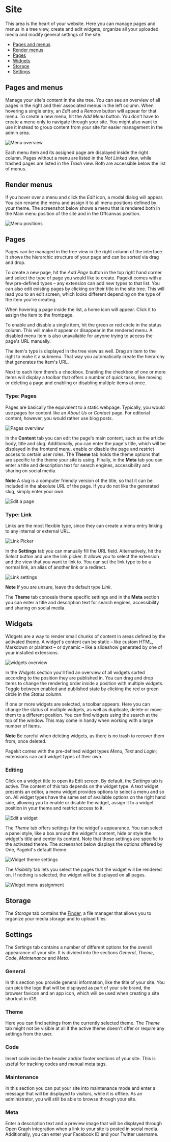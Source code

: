 # Site

<p class="uk-article-lead">This area is the heart of your website. Here you can manage pages and menus in a tree view, create and edit widgets, organize all your uploaded media and modify general settings of the site.</p>

<ul class="uk-list">
    <li><a href="#pages-and-menus">Pages and menus</a></li>
    <li><a href="#render-menus">Render menus</a></li>
    <li><a href="#pages">Pages</a></li>
    <li><a href="#widgets">Widgets</a></li>
    <li><a href="#storage">Storage</a></li>
    <li><a href="#settings">Settings</a></li>
</ul>

## Pages and menus
Manage your site's content in the site tree. You can see an overview of all pages in the right and their associated menus in the left column. When hovering a single entry, an _Edit_ and a _Remove_ button will appear for that menu. To create a new menu, hit the _Add Menu_ button. You don't have to create a menu only to navigate through your site. You might also want to use it instead to group content from your site for easier management in the admin area.

![Menu overview](assets/site.png)

Each menu item and its assigned page are displayed inside the right column. Pages without a menu are listed in the _Not Linked_ view, while trashed pages are listed in the _Trash_ view. Both are accessible below the list of menus.

## Render menus

If you hover over a menu and click the *Edit* icon, a modal dialog will appear. You can rename the menu and assign it to all menu positions defined by your theme. The screenshot below shows a menu that is rendered both in the Main menu position of the site and in the Offcanvas position.

![Menu positions](assets/site-menu-edit.png)

## Pages
Pages can be managed in the tree view in the right column of the interface. It shows the hierarchic structure of your page and can be sorted via drag and drop.

To create a new page, hit the _Add Page_ button in the top right hand corner and select the type of page you would like to create. Pagekit comes with a few pre-defined types – any extension can add new types to that list. You can also edit existing pages by clicking on their title in the site tree. This will lead you to an edit screen, which looks different depending on the type of the item you're creating.

When hovering a page inside the list, a home icon will appear. Click it to assign the item to the frontpage.

To enable and disable a single item, hit the green or red circle in the status column. This will make it appear or disappear in the rendered menu. A disabled menu item is also unavailable for anyone trying to access the page's URL manually.

The item's type is displayed in the tree view as well. Drag an item to the right to make it a submenu. That way you automatically create the hierarchy that generates the item's URL.

Next to each item there’s a checkbox. Enabling the checkbox of one or more items will display a toolbar that offers a number of quick tasks, like moving or deleting a page and enabling or disabling multiple items at once.

### Type: Pages

Pages are basically the equivalent to a static webpage. Typically, you would use pages for content like an _About Us_ or _Contact_ page. For editorial content, however, you would rather use blog posts.

![Pages overview](assets/site-pages.png)

In the **Content** tab you can edit the page's main content, such as the article body, title and slug. Additionally, you can enter the page's title, which will be displayed in the frontend menu, enable or disable the page and restrict access to certain user roles. The **Theme** tab holds the theme options that are specific to the theme your site is using. Finally, in the **Meta** tab you can enter a title and description text for search engines, accessibility and sharing on social media.

**Note** A slug is a computer friendly version of the title, so that it can be included in the absolute URL of the page. If you do not like the generated slug, simply enter your own.

![Edit a page](assets/site-page-edit.png)

### Type: Link
Links are the most flexible type, since they can create a menu entry linking to any internal or external URL.

![Link Picker](assets/site-link-1.png)

In the **Settings** tab you can manually fill the URL field. Alternatively, hit the _Select_ button and use the link picker. It allows you to select the extension and the view that you want to link to. You can set the link type to be a normal link, an alias of another link or a redirect.

![Link settings](assets/site-link-2.png)

**Note** If you are unsure, leave the default type _Link_.

The **Theme** tab conceals theme specific settings and in the **Meta** section you can enter a title and description text for search engines, accessibility and sharing on social media.

## Widgets
Widgets are a way to render small chunks of content in areas defined by the activated theme. A widget's content can be static – like custom HTML, Markdown or plaintext – or dynamic – like a slideshow generated by one of your installed extensions.

![widgets overview](assets/site-widgets.png)

In the _Widgets_ section you'll find an overview of all widgets sorted according to the position they are published in. You can drag and drop items to change the rendering order inside a position with multiple widgets. Toggle between enabled and published state by clicking the red or green circle in the _Status_ column.

If one or more widgets are selected, a toolbar appears. Here you can change the status of multiple widgets, as well as duplicate, delete or move them to a different position. You can find widgets using the search at the top of the window. This may come in handy when working with a large number of items.

**Note** Be careful when deleting widgets, as there is no trash to recover them from, once deleted.

Pagekit comes with the pre-defined widget types _Menu_, _Text_ and _Login_; extensions can add widget types of their own.

### Editing
Click on a widget title to open its Edit screen. By default, the _Settings_ tab is active. The content of this tab depends on the widget type. A text widget presents an editor, a menu widget provides options to select a menu and so on. All widget types have the same set of available options on the right hand side, allowing you to enable or disable the widget, assign it to a widget position in your theme and restrict access to it.

![Edit a widget](assets/site-widget-edit.png)

The _Theme_ tab offers settings for the widget's appearance. You can select a panel style, like a box around the widget's content, hide or style the widget's title and center its content. Note that these settings are specific to the activated theme. The screenshot below displays the options offered by One, Pagekit's default theme.

![Widget theme settings](assets/site-widget-theme.png)

The _Visibility_ tab lets you select the pages that the widget will be rendered on. If nothing is selected, the widget will be displayed on all pages.

![Widget menu assignment](assets/site-widget-assignment.png)

## Storage

The _Storage_ tab contains the [Finder](finder.md), a file manager that allows you to organize your media storage and to upload files.

## Settings
The _Settings_ tab contains a number of different options for the overall appearance of your site. It is divided into the sections _General_, _Theme_, _Code_, _Maintenance_ and _Meta_.

### General

In this section you provide general information, like the title of your site. You can pick the logo that will be displayed as part of your site brand, the browser favicon and an app icon, which will be used when creating a site shortcut in iOS.

### Theme
Here you can find settings from the currently selected theme. The _Theme_ tab might not be visible at all if the active theme doesn't offer or require any settings from the user.

### Code
Insert code inside the header and/or footer sections of your site. This is useful for tracking codes and manual meta tags.

### Maintenance
In this section you can put your site into maintenance mode and enter a message that will be displayed to visitors, while it is offline. As an administrator, you will still be able to browse through your site.

### Meta
Enter a description text and a preview image that will be displayed through Open Graph integration when a link to your site is posted in social media. Additionally, you can enter your Facebook ID and your Twitter username.